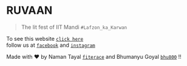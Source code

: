 # RUVAAN 
> The lit fest of IIT Mandi
`#Lafzon_ka_Karwan`

To see this website [`click here`](http://ruvaan.co.in/)  
follow us at 
[`facebook`](https://www.facebook.com/ruvaaniitmandi/) and 
[`instagram`](https://www.instagram.com/ruvaaniit/)

Made with ❤️ by Naman Tayal [`fiterace`](https://github.com/fiterace) and Bhumanyu Goyal [`bhu800`](https://github.com/bhu800) !!
